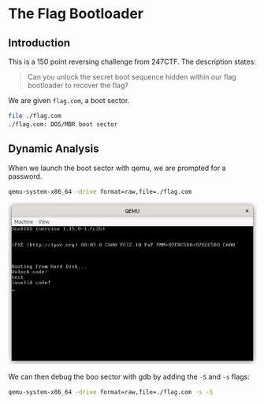 # The Flag Bootloader

## Introduction

This is a 150 point reversing challenge from 247CTF. The description states:

> Can you unlock the secret boot sequence hidden within our flag bootloader to recover the flag?

We are given `flag.com`, a boot sector.

```sh
file ./flag.com
./flag.com: DOS/MBR boot sector
```

## Dynamic Analysis

When we launch the boot sector with qemu, we are prompted for a password.

```sh
qemu-system-x86_64 -drive format=raw,file=./flag.com
```

![qemu](./resources/qemu.png)

We can then debug the boo sector with gdb by adding the `-S` and `-s` flags:

```sh
qemu-system-x86_64 -drive format=raw,file=./flag.com -s -S
```
